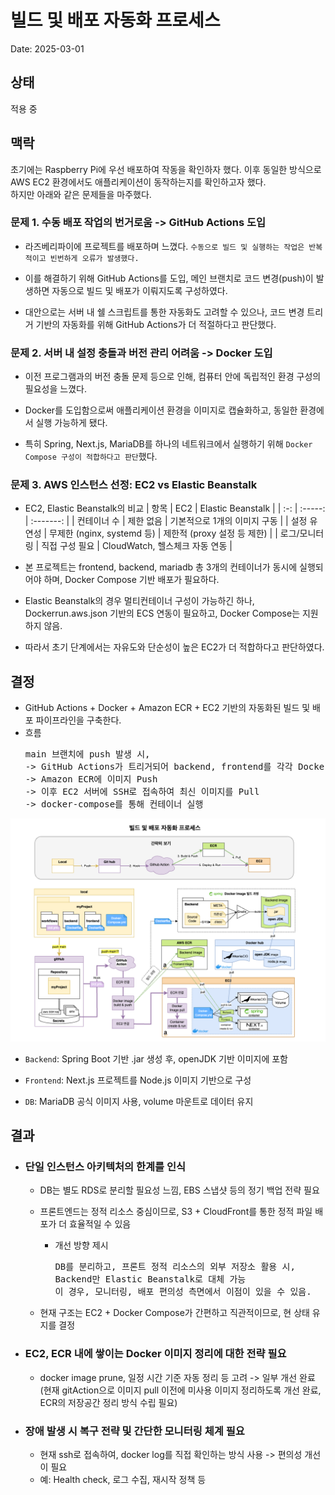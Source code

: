 # 빌드 및 배포 자동화 프로세스

Date: 2025-03-01

## 상태

적용 중

## 맥락

초기에는 Raspberry Pi에 우선 배포하여 작동을 확인하자 했다. 이후 동일한 방식으로 AWS EC2 환경에서도 애플리케이션이 동작하는지를 확인하고자 했다. \
하지만 아래와 같은 문제들을 마주했다.

### 문제 1. 수동 배포 작업의 번거로움 -> GitHub Actions 도입

- 라즈베리파이에 프로젝트를 배포하며 느꼈다. `수동으로 빌드 및 실행하는 작업은 반복적이고 빈번하게 오류가 발생했다.`

- 이를 해결하기 위해 GitHub Actions를 도입, 메인 브랜치로 코드 변경(push)이 발생하면 자동으로 빌드 및 배포가 이뤄지도록 구성하였다.

- 대안으로는 서버 내 쉘 스크립트를 통한 자동화도 고려할 수 있으나, 코드 변경 트리거 기반의 자동화를 위해 GitHub Actions가 더 적절하다고 판단했다.

### 문제 2. 서버 내 설정 충돌과 버전 관리 어려움 -> Docker 도입

- 이전 프로그램과의 버전 충돌 문제 등으로 인해, 컴퓨터 안에 독립적인 환경 구성의 필요성을 느꼈다.

- Docker를 도입함으로써 애플리케이션 환경을 이미지로 캡슐화하고, 동일한 환경에서 실행 가능하게 됐다.

- 특히 Spring, Next.js, MariaDB를 하나의 네트워크에서 실행하기 위해 `Docker Compose 구성이 적합하다고 판단`했다.

### 문제 3. AWS 인스턴스 선정: EC2 vs Elastic Beanstalk

- EC2, Elastic Beanstalk의 비교
  | 항목 | EC2 | Elastic Beanstalk |
  | :-: | :-----: | :-------: |
  | 컨테이너 수 | 제한 없음 | 기본적으로 1개의 이미지 구동 |
  | 설정 유연성 | 무제한 (nginx, systemd 등) | 제한적 (proxy 설정 등 제한) |
  | 로그/모니터링 | 직접 구성 필요 | CloudWatch, 헬스체크 자동 연동 |

- 본 프로젝트는 frontend, backend, mariadb 총 3개의 컨테이너가 동시에 실행되어야 하며, Docker Compose 기반 배포가 필요하다.
- Elastic Beanstalk의 경우 멀티컨테이너 구성이 가능하긴 하나, Dockerrun.aws.json 기반의 ECS 연동이 필요하고, Docker Compose는 지원하지 않음.
- 따라서 초기 단계에서는 자유도와 단순성이 높은 EC2가 더 적합하다고 판단하였다.

## 결정

- GitHub Actions + Docker + Amazon ECR + EC2 기반의 자동화된 빌드 및 배포 파이프라인을 구축한다.
- 흐름
  <pre>
  main 브랜치에 push 발생 시,
  -> GitHub Actions가 트리거되어 backend, frontend를 각각 Docker 이미지로 빌드
  -> Amazon ECR에 이미지 Push
  -> 이후 EC2 서버에 SSH로 접속하여 최신 이미지를 Pull
  -> docker-compose를 통해 컨테이너 실행
  </pre>

!["CI/CD Architecture"](./09-빌드-및-배포-자동화-프로세스.png)

- `Backend`: Spring Boot 기반 .jar 생성 후, openJDK 기반 이미지에 포함

- `Frontend`: Next.js 프로젝트를 Node.js 이미지 기반으로 구성

- `DB`: MariaDB 공식 이미지 사용, volume 마운트로 데이터 유지

## 결과

- ### 단일 인스턴스 아키텍처의 한계를 인식

  - DB는 별도 RDS로 분리할 필요성 느낌, EBS 스냅샷 등의 정기 백업 전략 필요

  - 프론트엔드는 정적 리소스 중심이므로, S3 + CloudFront를 통한 정적 파일 배포가 더 효율적일 수 있음

    - 개선 방향 제시
      <pre>
      DB를 분리하고, 프론트 정적 리소스의 외부 저장소 활용 시, 
      Backend만 Elastic Beanstalk로 대체 가능
      이 경우, 모니터링, 배포 편의성 측면에서 이점이 있을 수 있음.
      </pre>

  - 현재 구조는 EC2 + Docker Compose가 간편하고 직관적이므로, 현 상태 유지를 결정

- ### EC2, ECR 내에 쌓이는 Docker 이미지 정리에 대한 전략 필요

  - docker image prune, 일정 시간 기준 자동 정리 등 고려 -> 일부 개선 완료
    (현재 gitAction으로 이미지 pull 이전에 미사용 이미지 정리하도록 개선 완료, ECR의 저장공간 정리 방식 수립 필요)

- ### 장애 발생 시 복구 전략 및 간단한 모니터링 체계 필요
  - 현재 ssh로 접속하여, docker log를 직접 확인하는 방식 사용 -> 편의성 개선이 필요
  - 예: Health check, 로그 수집, 재시작 정책 등

